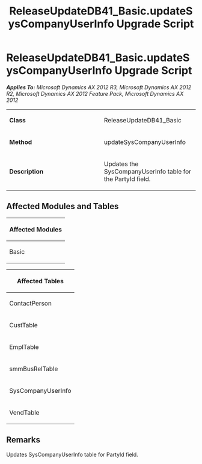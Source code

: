 ﻿---
title: ReleaseUpdateDB41_Basic.updateSysCompanyUserInfo Upgrade Script
TOCTitle: ReleaseUpdateDB41_Basic.updateSysCompanyUserInfo Upgrade Script
ms:assetid: 556d50ad-1102-5bc0-aa01-8c2a02c2c750
ms:mtpsurl: https://msdn.microsoft.com/en-us/library/JJ736167(v=AX.60)
ms:contentKeyID: 49708343
ms.date: 05/18/2015
mtps_version: v=AX.60
---

# ReleaseUpdateDB41\_Basic.updateSysCompanyUserInfo Upgrade Script 


_**Applies To:** Microsoft Dynamics AX 2012 R3, Microsoft Dynamics AX 2012 R2, Microsoft Dynamics AX 2012 Feature Pack, Microsoft Dynamics AX 2012_

<table>
<colgroup>
<col style="width: 50%" />
<col style="width: 50%" />
</colgroup>
<tbody>
<tr class="odd">
<td><p><strong>Class</strong></p></td>
<td><p>ReleaseUpdateDB41_Basic</p></td>
</tr>
<tr class="even">
<td><p><strong>Method</strong></p></td>
<td><p>updateSysCompanyUserInfo</p></td>
</tr>
<tr class="odd">
<td><p><strong>Description</strong></p></td>
<td><p>Updates the SysCompanyUserInfo table for the PartyId field.</p></td>
</tr>
</tbody>
</table>


## Affected Modules and Tables

<table>
<colgroup>
<col style="width: 100%" />
</colgroup>
<thead>
<tr class="header">
<th><p>Affected Modules</p></th>
</tr>
</thead>
<tbody>
<tr class="odd">
<td><p>Basic</p></td>
</tr>
</tbody>
</table>


<table>
<colgroup>
<col style="width: 100%" />
</colgroup>
<thead>
<tr class="header">
<th><p>Affected Tables</p></th>
</tr>
</thead>
<tbody>
<tr class="odd">
<td><p>ContactPerson</p></td>
</tr>
<tr class="even">
<td><p>CustTable</p></td>
</tr>
<tr class="odd">
<td><p>EmplTable</p></td>
</tr>
<tr class="even">
<td><p>smmBusRelTable</p></td>
</tr>
<tr class="odd">
<td><p>SysCompanyUserInfo</p></td>
</tr>
<tr class="even">
<td><p>VendTable</p></td>
</tr>
</tbody>
</table>


## Remarks

Updates SysCompanyUserInfo table for PartyId field.

  


